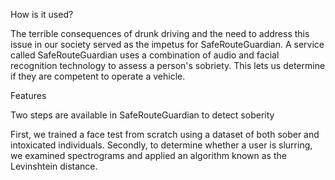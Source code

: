 How is it used?

The terrible consequences of drunk driving and the need to address this issue in our society served as the impetus for SafeRouteGuardian. A service called SafeRouteGuardian uses a combination of audio and facial recognition technology to assess a person's sobriety. This lets us determine if they are competent to operate a vehicle.

Features

Two steps are available in SafeRouteGuardian to detect soberity

First, we trained a face test from scratch using a dataset of both sober and intoxicated individuals. Secondly, to determine whether a user is slurring, we examined spectrograms and applied an algorithm known as the Levinshtein distance.
